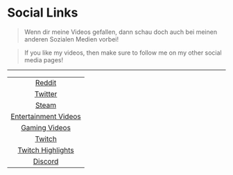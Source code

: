 # Social Links

> Wenn dir meine Videos gefallen, dann schau doch auch bei meinen anderen Sozialen Medien vorbei!

> If you like my videos, then make sure to follow me on my other social media pages!

---

||
|:--------:|
|[Reddit](https://www.reddit.com/user/Libroru)|
|[Twitter](https://twitter.com/AlexLibroru)|
|[Steam](https://steamcommunity.com/id/notraffic1/)|
|[Entertainment Videos](https://www.youtube.com/channel/UCZnQmI4BdVceSmaWRe4DwrQ)|
|[Gaming Videos](https://www.youtube.com/channel/UCpNA4-mfV_bhbcjHBPluRpQ)|
|[Twitch](https://www.twitch.tv/libroru)|
|[Twitch Highlights](https://www.youtube.com/channel/UCvlADCFs54u_UoiImx3H-Tg)|
|[Discord](https://discord.gg/feM8yv5)|
